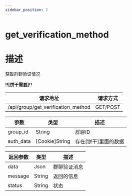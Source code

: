 ```yaml
---
sidebar_position: 2
---
```


# get_verification_method

# 描述

获取群聊验证情况

**!!\[饼干需要\]!!**

| 请求地址                               | 请求方式     |
|------------------------------------|----------|
| /api/group/get_verification_method | GET/POST |

| 参数        | 类型               | 描述            |
|-----------|------------------|---------------|
| group_id  | String           | 群聊ID          |
| auth_data | \[Cookie\]String | 存在\[饼干\]里面的数据 |

| 返回参数    | 类型     | 描述     |
|---------|--------|--------|
| data    | Json   | 群聊验证消息 |
| message | String | 返回的信息  |
| status  | String | 状态     |
